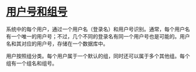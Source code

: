 # [用户号和组号](https://www.gnu.org/software/libc/manual/html_node/User-and-Group-IDs.html#User-and-Group-IDs)

系统中的每个用户，通过一个用户名（登录名）和用户号识别。通常，每个用户名有一个唯一的用户号；不过，几个不同的登录名有同一个用户号也是可能的。用户名和其对应的用户号，存储在一个数据库中。

用户按照组分类。每个用户属于一个默认的组，同时还可以属于多个其他组。每个组有一个组名和组号。